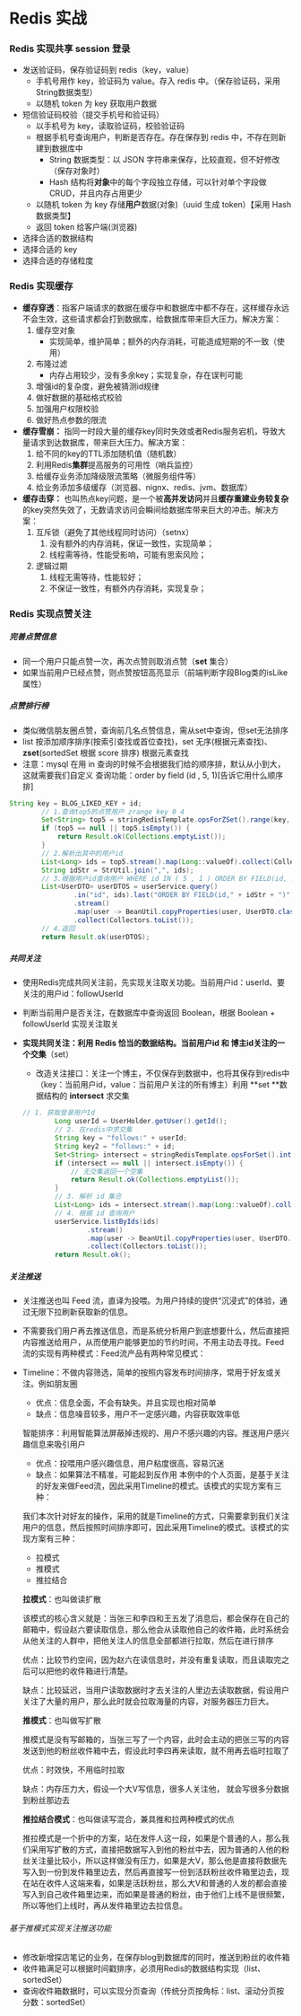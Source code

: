 # Redis 实战
### Redis 实现共享 session 登录
- 发送验证码，保存验证码到 redis（key，value）
   - 手机号用作 key，验证码为 value。存入 redis 中。（保存验证码，采用String数据类型）
   - 以随机 token 为 key 获取用户数据
- 短信验证码校验（提交手机号和验证码）
   - 以手机号为 key，读取验证码，校验验证码
   - 根据手机号查询用户，判断是否存在。存在保存到 redis 中，不存在则新建到数据库中
     - String 数据类型：以 JSON 字符串来保存，比较直观，但不好修改（保存对象时）
     - Hash 结构将**对象**中的每个字段独立存储，可以针对单个字段做 CRUD，并且内存占用更少
   - 以随机 token 为 key 存储**用户**数据(对象)（uuid 生成 token）【采用 Hash 数据类型】
   - 返回 token 给客户端(浏览器)
- 选择合适的数据结构
- 选择合适的 key
- 选择合适的存储粒度
### Redis 实现缓存
- **缓存穿透**：指客户端请求的数据在缓存中和数据库中都不存在，这样缓存永远不会生效，这些请求都会打到数据库，给数据库带来巨大压力。解决方案：
   1. 缓存空对象
      - 实现简单，维护简单；额外的内存消耗，可能造成短期的不一致（使用）
   2. 布隆过滤
      - 内存占用较少，没有多余key；实现复杂，存在误判可能
   3. 增强id的复杂度，避免被猜测id规律
   4. 做好数据的基础格式校验
   5. 加强用户权限校验
   6. 做好热点参数的限流
- **缓存雪崩：** 指同一时段大量的缓存key同时失效或者Redis服务宕机，导致大量请求到达数据库，带来巨大压力。解决方案：
   1. 给不同的key的TTL添加随机值（随机数）
   2. 利用Redis**集群**提高服务的可用性（哨兵监控）
   3. 给缓存业务添加降级限流策略（微服务组件等）
   4. 给业务添加多级缓存（浏览器、nignx、redis、jvm、数据库）
- **缓存击穿：** 也叫热点key问题，是一个被**高并发访问**并且**缓存重建业务较复杂**的key突然失效了，无数请求访问会瞬间给数据库带来巨大的冲击。解决方案：
   1. 互斥锁（避免了其他线程同时访问）（setnx）
      1. 没有额外的内存消耗，保证一致性，实现简单；
      2. 线程需等待，性能受影响，可能有思索风险；
   2. 逻辑过期
      1. 线程无需等待，性能较好；
      2. 不保证一致性，有额外内存消耗，实现复杂；
### Redis 实现点赞关注

##### 完善点赞信息

- 同一个用户只能点赞一次，再次点赞则取消点赞（**set** 集合）
- 如果当前用户已经点赞，则点赞按钮高亮显示（前端判断字段Blog类的isLike属性）

##### 点赞排行榜

- 类似微信朋友圈点赞，查询前几名点赞信息，需从set中查询，但set无法排序
- list 按添加顺序排序(按索引查找或首位查找)，set 无序(根据元素查找)、**zset**(sortedSet 根据 score 排序) 根据元素查找
- 注意：mysql 在用 in 查询的时候不会根据我们给的顺序排，默认从小到大，这就需要我们自定义 查询功能：order by field (id , 5, 1)[告诉它用什么顺序排]

~~~java
String key = BLOG_LIKED_KEY + id;
        // 1.查询top5的点赞用户 zrange key 0 4
        Set<String> top5 = stringRedisTemplate.opsForZSet().range(key, 0, 4);
        if (top5 == null || top5.isEmpty()) {
            return Result.ok(Collections.emptyList());
        }
        // 2.解析出其中的用户id
        List<Long> ids = top5.stream().map(Long::valueOf).collect(Collectors.toList());
        String idStr = StrUtil.join(",", ids);
        // 3.根据用户id查询用户 WHERE id IN ( 5 , 1 ) ORDER BY FIELD(id, 5, 1)
        List<UserDTO> userDTOS = userService.query()
                .in("id", ids).last("ORDER BY FIELD(id," + idStr + ")").list()
                .stream()
                .map(user -> BeanUtil.copyProperties(user, UserDTO.class))
                .collect(Collectors.toList());
        // 4.返回
        return Result.ok(userDTOS);
~~~

##### 共同关注

- 使用Redis完成共同关注前，先实现关注取关功能。当前用户id：userId、要关注的用户id：followUserId

- 判断当前用户是否关注，在数据库中查询返回 Boolean，根据 Boolean + followUserId 实现关注取关

- **实现共同关注：**利用 Redis 恰当的数据结构。当前用户id 和 博主id关注的一个**交集**（set）

  - 改造关注接口：关注一个博主，不仅保存到数据中，也将其保存到redis中（key：当前用户id，value：当前用户关注的所有博主）利用 **set **数据结构的 **intersect** 求交集

  ~~~java
  // 1. 获取登录用户Id
          Long userId = UserHolder.getUser().getId();
          // 2. 在redis中求交集
          String key = "follows:" + userId;
          String key2 = "follows:" + id;
          Set<String> intersect = stringRedisTemplate.opsForSet().intersect(key, key2);
          if (intersect == null || intersect.isEmpty()) {
              // 无交集返回一个空集
              return Result.ok(Collections.emptyList());
          }
          // 3. 解析 id 集合
          List<Long> ids = intersect.stream().map(Long::valueOf).collect(Collectors.toList());
          // 4. 根据 id 查询用户
          userService.listByIds(ids)
                  .stream()
                  .map(user -> BeanUtil.copyProperties(user, UserDTO.class))
                  .collect(Collectors.toList());
          return Result.ok();
  ~~~

##### 关注推送

- 关注推送也叫 Feed 流，直译为投喂。为用户持续的提供“沉浸式”的体验，通过无限下拉刷新获取新的信息。

- 不需要我们用户再去推送信息，而是系统分析用户到底想要什么，然后直接把内容推送给用户，从而使用户能够更加的节约时间，不用主动去寻找。Feed流的实现有两种模式：Feed流产品有两种常见模式：

- Timeline：不做内容筛选，简单的按照内容发布时间排序，常用于好友或关注。例如朋友圈

  * 优点：信息全面，不会有缺失。并且实现也相对简单
  * 缺点：信息噪音较多，用户不一定感兴趣，内容获取效率低

  智能排序：利用智能算法屏蔽掉违规的、用户不感兴趣的内容。推送用户感兴趣信息来吸引用户

  * 优点：投喂用户感兴趣信息，用户粘度很高，容易沉迷
  * 缺点：如果算法不精准，可能起到反作用
    本例中的个人页面，是基于关注的好友来做Feed流，因此采用Timeline的模式。该模式的实现方案有三种：

  我们本次针对好友的操作，采用的就是Timeline的方式，只需要拿到我们关注用户的信息，然后按照时间排序即可，因此采用Timeline的模式。该模式的实现方案有三种：

  * 拉模式
  * 推模式
  * 推拉结合

  **拉模式**：也叫做读扩散

  该模式的核心含义就是：当张三和李四和王五发了消息后，都会保存在自己的邮箱中，假设赵六要读取信息，那么他会从读取他自己的收件箱，此时系统会从他关注的人群中，把他关注人的信息全部都进行拉取，然后在进行排序

  优点：比较节约空间，因为赵六在读信息时，并没有重复读取，而且读取完之后可以把他的收件箱进行清楚。

  缺点：比较延迟，当用户读取数据时才去关注的人里边去读取数据，假设用户关注了大量的用户，那么此时就会拉取海量的内容，对服务器压力巨大。

  **推模式**：也叫做写扩散

  推模式是没有写邮箱的，当张三写了一个内容，此时会主动的把张三写的内容发送到他的粉丝收件箱中去，假设此时李四再来读取，就不用再去临时拉取了

  优点：时效快，不用临时拉取

  缺点：内存压力大，假设一个大V写信息，很多人关注他， 就会写很多分数据到粉丝那边去

  **推拉结合模式**：也叫做读写混合，兼具推和拉两种模式的优点

  推拉模式是一个折中的方案，站在发件人这一段，如果是个普通的人，那么我们采用写扩散的方式，直接把数据写入到他的粉丝中去，因为普通的人他的粉丝关注量比较小，所以这样做没有压力，如果是大V，那么他是直接将数据先写入到一份到发件箱里边去，然后再直接写一份到活跃粉丝收件箱里边去，现在站在收件人这端来看，如果是活跃粉丝，那么大V和普通的人发的都会直接写入到自己收件箱里边来，而如果是普通的粉丝，由于他们上线不是很频繁，所以等他们上线时，再从发件箱里边去拉信息。

###### 基于推模式实现关注推送功能

- 修改新增探店笔记的业务，在保存blog到数据库的同时，推送到粉丝的收件箱
- 收件箱满足可以根据时间戳排序，必须用Redis的数据结构实现（list、sortedSet）
- 查询收件箱数据时，可以实现分页查询（传统分页按角标：list、滚动分页按分数：sortedSet）
